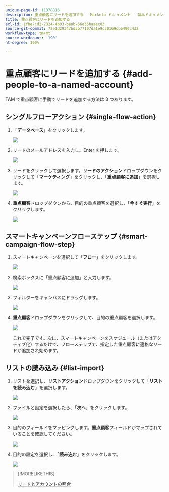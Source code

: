 ```yaml
---
unique-page-id: 11378816
description: 重点顧客にリードを追加する - Marketo ドキュメント - 製品ドキュメント
title: 重点顧客にリードを追加する
exl-id: 1fbe7cd2-7324-4b03-ba8b-66e35baaec03
source-git-commit: 72e1d29347bd5b77107da1e9c30169cb6490c432
workflow-type: tm+mt
source-wordcount: '190'
ht-degree: 100%

---
```


# 重点顧客にリードを追加する {#add-people-to-a-named-account}

TAM で重点顧客に手動でリードを追加する方法は 3 つあります。

## シングルフローアクション {#single-flow-action}

1. 「**データベース**」をクリックします。

   ![](assets/one-2.png)

1. リードのメールアドレスを入力し、Enter を押します。

   ![](assets/two.png)

1. リードをクリックして選択します。**リードのアクション**&#x200B;ドロップダウンをクリックして「**マーケティング**」をクリックし、「**重点顧客に追加**」を選択します。

   ![](assets/three.png)

1. **重点顧客**&#x200B;ドロップダウンから、目的の重点顧客を選択し、「**今すぐ実行**」をクリックします。

   ![](assets/four.png)

## スマートキャンペーンフローステップ {#smart-campaign-flow-step}

1. スマートキャンペーンを選択して「**フロー**」をクリックします。

   ![](assets/five.png)

1. 検索ボックスに「重点顧客に追加」と入力します。

   ![](assets/six.png)

1. フィルターをキャンバスにドラッグします。

   ![](assets/seven.png)

1. **重点顧客**&#x200B;ドロップダウンをクリックして、目的の重点顧客を選択します。

   ![](assets/eight.png)

   これで完了です。次に、スマートキャンペーンをスケジュール（またはアクティブ化）するだけで、フローステップで、指定した重点顧客に適格なリードが追加され始めます。

## リストの読み込み {#list-import}

1. リストを選択し、**リストアクション**&#x200B;ドロップダウンをクリックして「**リストを読み込む**」を選択します。

   ![](assets/nine.png)

1. ファイルと設定を選択したら、「**次へ**」をクリックします。

   ![](assets/ten.png)

1. 目的のフィールドをマッピングします。**重点顧客**&#x200B;フィールドがマップされていることを確認してください。

   ![](assets/eleven.png)

1. 目的の設定を選択し、「**読み込む**」をクリックします。

   ![](assets/twelve.png)

>[!MORELIKETHIS]
>
>[リードとアカウントの照合](/help/marketo/product-docs/target-account-management/target/named-accounts/lead-to-account-matching.md)
